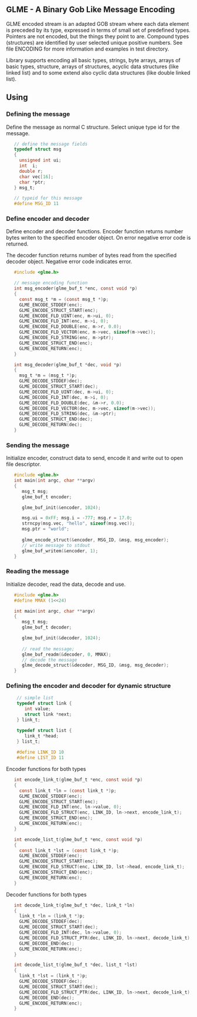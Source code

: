 
## GLME - A Binary Gob Like Message Encoding

GLME encoded stream is an adapted GOB stream where each data element is preceded by its type,
expressed in terms of small set of predefined types. Pointers are not encoded, but the things
they point to are. Compound types (structures) are identified by user selected unique positive
numbers. See file ENCODING for more information and examples in test directory.

Library supports encoding all basic types, strings, byte arrays, arrays of basic types,
structure, arrays of structures, acyclic data structures (like linked list) and to some
extend also cyclic data structures (like double linked list).

## Using

### Defining the message

Define the message as normal C structure. Select unique type id for the message.

```c
   // define the message fields
   typedef struct msg
   {
     unsigned int ui;
     int  i;
     double r;
     char vec[16];
     char *ptr;
   } msg_t;

   // typeid for this message
   #define MSG_ID 11
```

### Define encoder and decoder

Define encoder and decoder functions. Encoder function returns number bytes writen to the
specified encoder object. On error negative error code is returned.

The decoder function returns number of bytes read from the specified decoder object. Negative
error code indicates error.

```c
   #include <glme.h>

   // message encoding function
   int msg_encoder(glme_buf_t *enc, const void *p)
   {
     const msg_t *m = (const msg_t *)p;
     GLME_ENCODE_STDDEF(enc);
     GLME_ENCODE_STRUCT_START(enc);
     GLME_ENCODE_FLD_UINT(enc, m->ui, 0);
     GLME_ENCODE_FLD_INT(enc, m->i, 0);
     GLME_ENCODE_FLD_DOUBLE(enc, m->r, 0.0);
     GLME_ENCODE_FLD_VECTOR(enc, m->vec, sizeof(m->vec));
     GLME_ENCODE_FLD_STRING(enc, m->ptr);
     GLME_ENCODE_STRUCT_END(enc);
     GLME_ENCODE_RETURN(enc);     
   }

   int msg_decoder(glme_buf_t *dec, void *p)
   {
     msg_t *m = (msg_t *)p;
     GLME_DECODE_STDDEF)dec);
     GLME_DECODE_STRUCT_START(dec);
     GLME_DECODE_FLD_UINT(dec, m->ui, 0);
     GLME_DECODE_FLD_INT(dec, m->i, 0);
     GLME_DECODE_FLD_DOUBLE(dec, &m->r, 0.0);
     GLME_DECODE_FLD_VECTOR(dec, m->vec, sizeof(m->vec));
     GLME_DECODE_FLD_STRING(dec, &m->ptr);
     GLME_DECODE_STRUCT_END(dec);
     GLME_DECODE_RETURN(dec);
   }

```

### Sending the message

Initialize encoder, construct data to send, encode it and write out to open file descriptor.

```c
   #include <glme.h>
   int main(int argc, char **argv)
   {
      msg_t msg;
      glme_buf_t encoder;

      glme_buf_init(&encoder, 1024);

      msg.ui = 0xFF; msg.i = -777; msg.r = 17.0;
      strncpy(msg.vec, "hello", sizeof(msg.vec));
      msg.ptr = "world";
      
      glme_encode_struct(&encoder, MSG_ID, &msg, msg_encoder);
      // write message to stdout
      glme_buf_writem(&encoder, 1);
   }
```

### Reading the message

Initialize decoder, read the data, decode and use.

```c
   #include <glme.h>
   #define MMAX (1<<24)

   int main(int argc, char **argv)
   {
      msg_t msg;
      glme_buf_t decoder;

      glme_buf_init(&decoder, 1024);
      
      // read the message; 
      glme_buf_readm(&decoder, 0, MMAX);
      // decode the message
      glme_decode_struct(&decoder, MSG_ID, &msg, msg_decoder);
   }
```

### Defining the encoder and decoder for dynamic structure

```c
    // simple list
    typedef struct link {
       int value;
       struct link *next;
    } link_t;

    typedef struct list {
       link_t *head;
    } list_t;
    
    #define LINK_ID 10
    #define LIST_ID 11
```

Encoder functions for both types

```c
   int encode_link_t(glme_buf_t *enc, const void *p)
   {
     const link_t *ln = (const link_t *)p;
     GLME_ENCODE_STDDEF(enc);
     GLME_ENCODE_STRUCT_START(enc);
     GLME_ENCODE_FLD_INT(enc, ln->value, 0);
     GLME_ENCODE_FLD_STRUCT(enc, LINK_ID, ln->next, encode_link_t);
     GLME_ENCODE_STRUCT_END(enc);
     GLME_ENCODE_RETURN(enc);
   }

   int encode_list_t(glme_buf_t *enc, const void *p)
   {
     const link_t *lst = (const link_t *)p;
     GLME_ENCODE_STDDEF(enc);
     GLME_ENCODE_STRUCT_START(enc);
     GLME_ENCODE_FLD_STRUCT(enc, LINK_ID, lst->head, encode_link_t);
     GLME_ENCODE_STRUCT_END(enc);
     GLME_ENCODE_RETURN(enc);
   }
```


Decoder functions for both types

```c
   int decode_link_t(glme_buf_t *dec, link_t *ln)
   {
     link_t *ln = (link_t *)p;
     GLME_DECODE_STDDEF(dec);
     GLME_DECODE_STRUCT_START(dec);
     GLME_DECODE_FLD_INT(dec, ln->value, 0);
     GLME_DECODE_FLD_STRUCT_PTR(dec, LINK_ID, ln->next, decode_link_t);
     GLME_DECODE_END(dec);
     GLME_ENCODE_RETURN(enc);
   }

   int decode_list_t(glme_buf_t *dec, list_t *lst)
   {
     link_t *lst = (link_t *)p;
     GLME_DECODE_STDDEF(dec);
     GLME_DECODE_STRUCT_START(dec);
     GLME_DECODE_FLD_STRUCT_PTR(dec, LINK_ID, ln->next, decode_link_t);
     GLME_DECODE_END(dec);
     GLME_ENCODE_RETURN(enc);
   }
```

